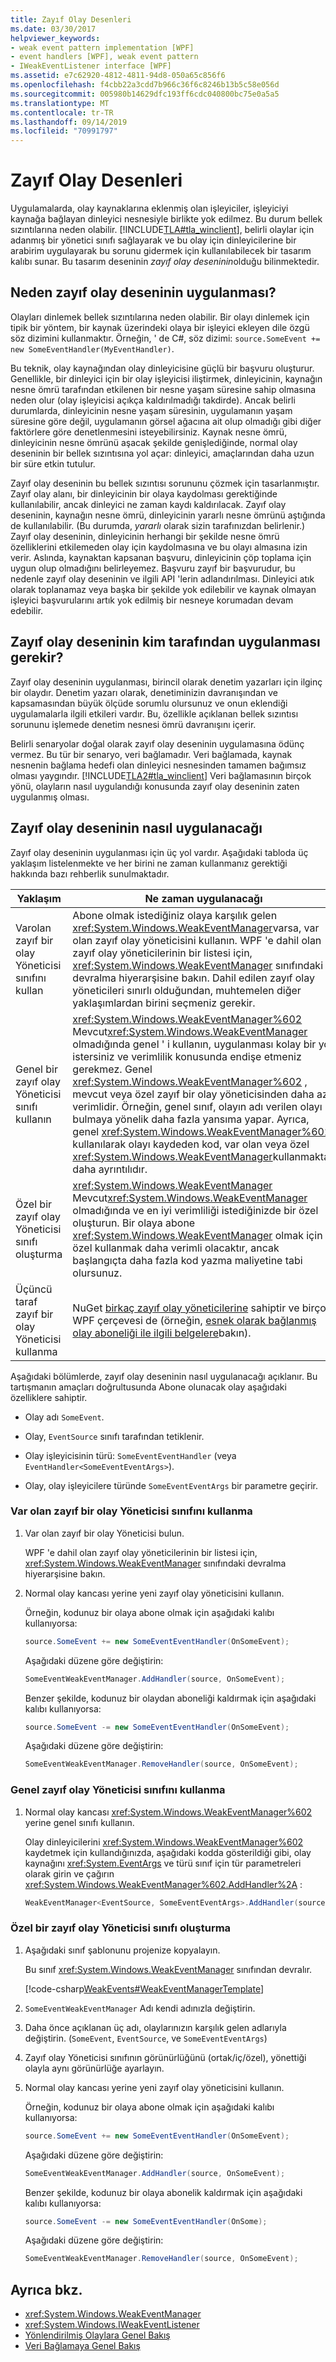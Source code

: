 ```yaml
---
title: Zayıf Olay Desenleri
ms.date: 03/30/2017
helpviewer_keywords:
- weak event pattern implementation [WPF]
- event handlers [WPF], weak event pattern
- IWeakEventListener interface [WPF]
ms.assetid: e7c62920-4812-4811-94d8-050a65c856f6
ms.openlocfilehash: f4cbb22a3cdd7b966c36f6c8246b13b5c58e056d
ms.sourcegitcommit: 005980b14629dfc193ff6cdc040800bc75e0a5a5
ms.translationtype: MT
ms.contentlocale: tr-TR
ms.lasthandoff: 09/14/2019
ms.locfileid: "70991797"
---
```

# <a name="weak-event-patterns"></a>Zayıf Olay Desenleri
Uygulamalarda, olay kaynaklarına eklenmiş olan işleyiciler, işleyiciyi kaynağa bağlayan dinleyici nesnesiyle birlikte yok edilmez. Bu durum bellek sızıntılarına neden olabilir. [!INCLUDE[TLA#tla_winclient](../../../../includes/tlasharptla-winclient-md.md)], belirli olaylar için adanmış bir yönetici sınıfı sağlayarak ve bu olay için dinleyicilerine bir arabirim uygulayarak bu sorunu gidermek için kullanılabilecek bir tasarım kalıbı sunar. Bu tasarım deseninin *zayıf olay deseninin*olduğu bilinmektedir.  
  
## <a name="why-implement-the-weak-event-pattern"></a>Neden zayıf olay deseninin uygulanması?  
 Olayları dinlemek bellek sızıntılarına neden olabilir. Bir olayı dinlemek için tipik bir yöntem, bir kaynak üzerindeki olaya bir işleyici ekleyen dile özgü söz dizimini kullanmaktır. Örneğin, ' de C#, söz dizimi: `source.SomeEvent += new SomeEventHandler(MyEventHandler)`.  
  
 Bu teknik, olay kaynağından olay dinleyicisine güçlü bir başvuru oluşturur. Genellikle, bir dinleyici için bir olay işleyicisi iliştirmek, dinleyicinin, kaynağın nesne ömrü tarafından etkilenen bir nesne yaşam süresine sahip olmasına neden olur (olay işleyicisi açıkça kaldırılmadığı takdirde). Ancak belirli durumlarda, dinleyicinin nesne yaşam süresinin, uygulamanın yaşam süresine göre değil, uygulamanın görsel ağacına ait olup olmadığı gibi diğer faktörlere göre denetlenmesini isteyebilirsiniz. Kaynak nesne ömrü, dinleyicinin nesne ömrünü aşacak şekilde genişlediğinde, normal olay deseninin bir bellek sızıntısına yol açar: dinleyici, amaçlarından daha uzun bir süre etkin tutulur.  
  
 Zayıf olay deseninin bu bellek sızıntısı sorununu çözmek için tasarlanmıştır. Zayıf olay alanı, bir dinleyicinin bir olaya kaydolması gerektiğinde kullanılabilir, ancak dinleyici ne zaman kaydı kaldırılacak. Zayıf olay deseninin, kaynağın nesne ömrü, dinleyicinin yararlı nesne ömrünü aştığında de kullanılabilir. (Bu durumda, *yararlı* olarak sizin tarafınızdan belirlenir.) Zayıf olay deseninin, dinleyicinin herhangi bir şekilde nesne ömrü özelliklerini etkilemeden olay için kaydolmasına ve bu olayı almasına izin verir. Aslında, kaynaktan kapsanan başvuru, dinleyicinin çöp toplama için uygun olup olmadığını belirleyemez. Başvuru zayıf bir başvurudur, bu nedenle zayıf olay deseninin ve ilgili API 'lerin adlandırılması. Dinleyici atık olarak toplanamaz veya başka bir şekilde yok edilebilir ve kaynak olmayan işleyici başvurularını artık yok edilmiş bir nesneye korumadan devam edebilir.  
  
## <a name="who-should-implement-the-weak-event-pattern"></a>Zayıf olay deseninin kim tarafından uygulanması gerekir?  
 Zayıf olay deseninin uygulanması, birincil olarak denetim yazarları için ilginç bir olaydır. Denetim yazarı olarak, denetiminizin davranışından ve kapsamasından büyük ölçüde sorumlu olursunuz ve onun eklendiği uygulamalarla ilgili etkileri vardır. Bu, özellikle açıklanan bellek sızıntısı sorununu işlemede denetim nesnesi ömrü davranışını içerir.  
  
 Belirli senaryolar doğal olarak zayıf olay deseninin uygulamasına ödünç vermez. Bu tür bir senaryo, veri bağlamadır. Veri bağlamada, kaynak nesnenin bağlama hedefi olan dinleyici nesnesinden tamamen bağımsız olması yaygındır. [!INCLUDE[TLA2#tla_winclient](../../../../includes/tla2sharptla-winclient-md.md)] Veri bağlamasının birçok yönü, olayların nasıl uygulandığı konusunda zayıf olay deseninin zaten uygulanmış olması.  
  
## <a name="how-to-implement-the-weak-event-pattern"></a>Zayıf olay deseninin nasıl uygulanacağı  
 Zayıf olay deseninin uygulanması için üç yol vardır. Aşağıdaki tabloda üç yaklaşım listelenmekte ve her birini ne zaman kullanmanız gerektiği hakkında bazı rehberlik sunulmaktadır.  
  
|Yaklaşım|Ne zaman uygulanacağı|  
|--------------|-----------------------|  
|Varolan zayıf bir olay Yöneticisi sınıfını kullan|Abone olmak istediğiniz olaya karşılık gelen <xref:System.Windows.WeakEventManager>varsa, var olan zayıf olay yöneticisini kullanın. WPF 'e dahil olan zayıf olay yöneticilerinin bir listesi için, <xref:System.Windows.WeakEventManager> sınıfındaki devralma hiyerarşisine bakın. Dahil edilen zayıf olay yöneticileri sınırlı olduğundan, muhtemelen diğer yaklaşımlardan birini seçmeniz gerekir.|  
|Genel bir zayıf olay Yöneticisi sınıfı kullanın|<xref:System.Windows.WeakEventManager%602> Mevcut<xref:System.Windows.WeakEventManager> olmadığında genel ' i kullanın, uygulanması kolay bir yol istersiniz ve verimlilik konusunda endişe etmeniz gerekmez. Genel <xref:System.Windows.WeakEventManager%602> , mevcut veya özel zayıf bir olay yöneticisinden daha az verimlidir. Örneğin, genel sınıf, olayın adı verilen olayı bulmaya yönelik daha fazla yansıma yapar. Ayrıca, genel <xref:System.Windows.WeakEventManager%602> kullanılarak olayı kaydeden kod, var olan veya özel <xref:System.Windows.WeakEventManager>kullanmaktan daha ayrıntılıdır.|  
|Özel bir zayıf olay Yöneticisi sınıfı oluşturma|<xref:System.Windows.WeakEventManager> Mevcut<xref:System.Windows.WeakEventManager> olmadığında ve en iyi verimliliği istediğinizde bir özel oluşturun. Bir olaya abone <xref:System.Windows.WeakEventManager> olmak için özel kullanmak daha verimli olacaktır, ancak başlangıçta daha fazla kod yazma maliyetine tabi olursunuz.|  
|Üçüncü taraf zayıf bir olay Yöneticisi kullanma|NuGet [birkaç zayıf olay yöneticilerine](https://www.nuget.org/packages?q=weak+event+manager&prerel=false) sahiptir ve birçok WPF çerçevesi de (örneğin, [esnek olarak bağlanmış olay aboneliği ile ilgili belgelere](https://github.com/PrismLibrary/Prism-Documentation/blob/master/docs/wpf/Communication.md#subscribing-to-events)bakın).|

 Aşağıdaki bölümlerde, zayıf olay deseninin nasıl uygulanacağı açıklanır.  Bu tartışmanın amaçları doğrultusunda Abone olunacak olay aşağıdaki özelliklere sahiptir.  
  
- Olay adı `SomeEvent`.  
  
- Olay, `EventSource` sınıfı tarafından tetiklenir.  
  
- Olay işleyicisinin türü: `SomeEventEventHandler` (veya `EventHandler<SomeEventEventArgs>`).  
  
- Olay, olay işleyicilere türünde `SomeEventEventArgs` bir parametre geçirir.  
  
### <a name="using-an-existing-weak-event-manager-class"></a>Var olan zayıf bir olay Yöneticisi sınıfını kullanma  
  
1. Var olan zayıf bir olay Yöneticisi bulun.  
  
     WPF 'e dahil olan zayıf olay yöneticilerinin bir listesi için, <xref:System.Windows.WeakEventManager> sınıfındaki devralma hiyerarşisine bakın.  
  
2. Normal olay kancası yerine yeni zayıf olay yöneticisini kullanın.  
  
     Örneğin, kodunuz bir olaya abone olmak için aşağıdaki kalıbı kullanıyorsa:  
  
    ```csharp  
    source.SomeEvent += new SomeEventEventHandler(OnSomeEvent);  
    ```  
  
     Aşağıdaki düzene göre değiştirin:  
  
    ```csharp  
    SomeEventWeakEventManager.AddHandler(source, OnSomeEvent);  
    ```  
  
     Benzer şekilde, kodunuz bir olaydan aboneliği kaldırmak için aşağıdaki kalıbı kullanıyorsa:  
  
    ```csharp  
    source.SomeEvent -= new SomeEventEventHandler(OnSomeEvent);  
    ```  
  
     Aşağıdaki düzene göre değiştirin:  
  
    ```csharp  
    SomeEventWeakEventManager.RemoveHandler(source, OnSomeEvent);  
    ```  
  
### <a name="using-the-generic-weak-event-manager-class"></a>Genel zayıf olay Yöneticisi sınıfını kullanma  
  
1. Normal olay kancası <xref:System.Windows.WeakEventManager%602> yerine genel sınıfı kullanın.  
  
     Olay dinleyicilerini <xref:System.Windows.WeakEventManager%602> kaydetmek için kullandığınızda, aşağıdaki kodda gösterildiği gibi, olay kaynağını <xref:System.EventArgs> ve türü sınıf için tür parametreleri olarak girin ve çağırın <xref:System.Windows.WeakEventManager%602.AddHandler%2A> :  
  
    ```csharp  
    WeakEventManager<EventSource, SomeEventEventArgs>.AddHandler(source, "SomeEvent", source_SomeEvent);  
    ```  
  
### <a name="creating-a-custom-weak-event-manager-class"></a>Özel bir zayıf olay Yöneticisi sınıfı oluşturma  
  
1. Aşağıdaki sınıf şablonunu projenize kopyalayın.  
  
     Bu sınıf <xref:System.Windows.WeakEventManager> sınıfından devralır.  
  
     [!code-csharp[WeakEvents#WeakEventManagerTemplate](~/samples/snippets/csharp/VS_Snippets_Wpf/WeakEvents/CSharp/WeakEventManagerTemplate.cs#weakeventmanagertemplate)]  
  
2. `SomeEventWeakEventManager` Adı kendi adınızla değiştirin.  
  
3. Daha önce açıklanan üç adı, olaylarınızın karşılık gelen adlarıyla değiştirin. (`SomeEvent`, `EventSource`, ve `SomeEventEventArgs`)  
  
4. Zayıf olay Yöneticisi sınıfının görünürlüğünü (ortak/iç/özel), yönettiği olayla aynı görünürlüğe ayarlayın.  
  
5. Normal olay kancası yerine yeni zayıf olay yöneticisini kullanın.  
  
     Örneğin, kodunuz bir olaya abone olmak için aşağıdaki kalıbı kullanıyorsa:  
  
    ```csharp  
    source.SomeEvent += new SomeEventEventHandler(OnSomeEvent);  
    ```  
  
     Aşağıdaki düzene göre değiştirin:  
  
    ```csharp  
    SomeEventWeakEventManager.AddHandler(source, OnSomeEvent);  
    ```  
  
     Benzer şekilde, kodunuz bir olaya abonelik kaldırmak için aşağıdaki kalıbı kullanıyorsa:  
  
    ```csharp  
    source.SomeEvent -= new SomeEventEventHandler(OnSome);  
    ```  
  
     Aşağıdaki düzene göre değiştirin:  
  
    ```csharp  
    SomeEventWeakEventManager.RemoveHandler(source, OnSomeEvent);  
    ```  
  
## <a name="see-also"></a>Ayrıca bkz.

- <xref:System.Windows.WeakEventManager>
- <xref:System.Windows.IWeakEventListener>
- [Yönlendirilmiş Olaylara Genel Bakış](routed-events-overview.md)
- [Veri Bağlamaya Genel Bakış](../data/data-binding-overview.md)
